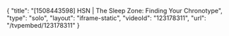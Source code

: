 {
    "title": "[1508443598] HSN | The Sleep Zone: Finding Your Chronotype",
    "type": "solo",
    "layout": "iframe-static",
    "videoId": "123178311",
    "url": "\/tvpembed\/123178311"
}